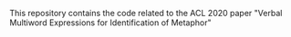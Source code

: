 This repository contains the code related to the ACL 2020 paper "Verbal Multiword Expressions for Identification of Metaphor"
